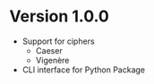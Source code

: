# Version 1.0.0
* Support for ciphers
    * Caeser
    * Vigenère
* CLI interface for Python Package